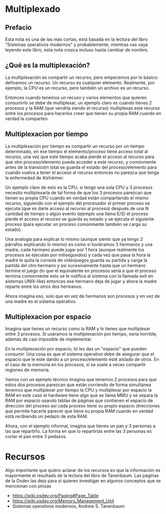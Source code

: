 # Multiplexado

## Prefacio

Esta nota es una de las más cortas, está basada en la lectura del libro "Sistemas operativos modernos" y probablemente, mientras vas vaya leyendo este libro, esta nota crezca incluso hasta cambiar de nombre.

## ¿Qué es la multiplexación?

La multiplexación es compartir un recurso, pero empecemos por lo básico: definamos un recurso. Un recurso es cualquier elemento. Realmente, por ejemplo, la CPU es un recurso, pero también un archivo es un recurso.

Entonces cuando tenemos un recuso y varios elementos que quieren consumirlo se debe de multiplexar, un ejemplo claro es cuando tienes 2 procesos y la RAM (que vendría siendo el recurso) multiplexas este recurso entre los procesos para hacerlos creer que tienen su propia RAM cuando en verdad la comparten.

## Multiplexacion por tiempo

La multiplexación por tiempo es compartir un recurso por un tiempo determinado, en ese tiempo el elemento/proceso tiene acceso total al recurso, una vez que este tiempo acaba pierde el acceso al recurso para que otro proceso/elemento pueda acceder a este recurso, y comúnmente antes de la transición total se guarda el estado del proceso/elemento para cuando vuelva a tener el acceso al recurso entonces no parezca que tenga la enfermedad de Alzhéimer.

Un ejemplo claro de esto es la CPU, si tengo una sola CPU y 3 procesos necesito multiplexarla de tal forma de que los 3 procesos parezcan que tienen su propia CPU cuando en verdad están compartiendo el mismo recurso, siguiendo con el ejemplo del procesador el primer proceso se ejecuta (que es darle acceso al recurso al proceso) después de una N cantidad de tiempo o algún evento (ejemplo una llama E/S) el proceso pierde el acceso al recurso se guarda su estado y se ejecuta el siguiente proceso (para ejecutar un proceso comúnmente también se carga su estado).

Una analogía para explicar lo mismo (aunque siento que ya tengo 2 párrafos explicando lo mismo) es como si tuviéramos 3 hermanos y una madre, cada hermano puede jugar por 1 hora (aunque realmente los procesos se ejecutan por milisegundos) y cada vez que pasa la hora la madre le quita la consola de videojuegos guarda su partida y carga la partida del otro hermano y así sucesivamente hasta que un hermano termine el juego (lo que el equivalente en procesos  sería a que el proceso termina comúnmente esto se le notifica al sistema con la llamada exit en sistemas UNIX-like) entonces ese hermano deja de jugar y ahora la madre reparte entre los otros dos hermanos.

Ahora imagina eso, solo que en vez de hermanos son procesos y en vez de una madre es el sistema operativo.


## Multiplexacion por espacio

Imagina que tienes un recurso como la RAM y lo tienes que multiplexar entre 3 procesos. Si usáramos la multiplexación por tiempo, sería horrible, además de casi imposible de implementar.

En la multiplexación por espacio, tú les das un "espacio" que pueden consumir. Una cosa es que el sistema operativo debe de asegurar que el espacio que le esté dando a un proceso/elemento esté aislado de otros. En el caso de la memoria en los procesos, sí se suele a veces compartir regiones de memoria.

Vamos con un ejemplo técnico imagina que tenemos 2 procesos para que estos dos procesos parezcan que están corriendo de forma simultánea tenemos que multiplexar por tiempo la CPU y multiplexar por espacio la RAM en este caso el hardware tiene algo que se llama MMU y se separa la RAM por espacio usando tablas de páginas que contienen el espacio de dirección del proceso así cada proceso tiene su propio espacio direcciones que permite hacerle parecer que tiene su propia RAM cuando en verdad está recibiendo un pedazo de esta RAM.

Ahora, con el ejemplo informal, imagina que tienes un pan y 3 personas a las que repartirlo. La forma en que lo repartirías entre las 3 personas es cortar el pan entre 3 pedazos.

# Recursos

Algo importante que quiero aclarar de los recursos es que la información es mayormente el resultado de la lectura del libro de Tanenbaum. Las páginas de la Osdev las dejo para si quieren investigar en algunos conceptos que se mencionan con pinzas

- https://wiki.osdev.org/Paging#Page_Table
- https://wiki.osdev.org/Memory_Management_Unit
- Sistemas operativos modernos, Andrew S. Tanenbaum

